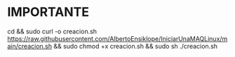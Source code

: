 # IMPORTANTE

cd && sudo curl -o creacion.sh https://raw.githubusercontent.com/AlbertoEnsiklope/IniciarUnaMAQLinux/main/creacion.sh && sudo chmod +x creacion.sh && sudo sh ./creacion.sh
